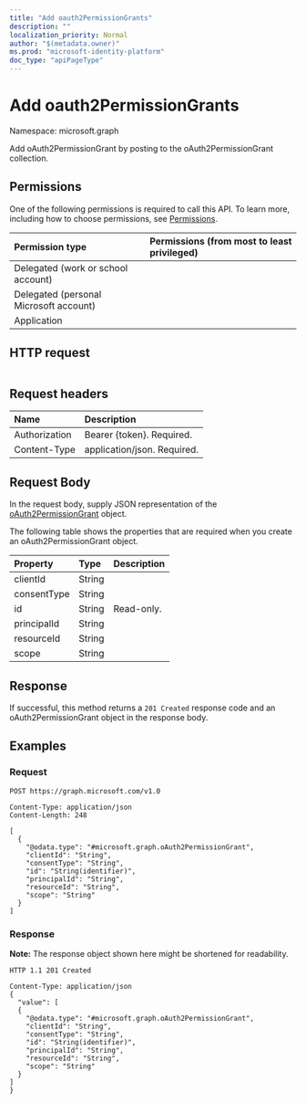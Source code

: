 ```yaml
---
title: "Add oauth2PermissionGrants"
description: ""
localization_priority: Normal
author: "$(metadata.owner)"
ms.prod: "microsoft-identity-platform"
doc_type: "apiPageType"
---
```


# Add oauth2PermissionGrants

Namespace: microsoft.graph

Add oAuth2PermissionGrant by posting to the oAuth2PermissionGrant collection.

## Permissions

One of the following permissions is required to call this API. To learn more, including how to choose permissions, see [Permissions](/graph/permissions-reference).

| Permission type                        | Permissions (from most to least privileged) |
| :------------------------------------- | :------------------------------------------ |
| Delegated (work or school account)     |                                             |
| Delegated (personal Microsoft account) |                                             |
| Application                            |                                             |

## HTTP request

<!-- {
  "blockType": "ignored"
}
-->

```http

```

## Request headers

| Name          | Description                 |
| :------------ | :-------------------------- |
| Authorization | Bearer {token}. Required.   |
| Content-Type  | application/json. Required. |

## Request Body

In the request body, supply JSON representation of the [oAuth2PermissionGrant](../resources/-oauth2permissiongrant.md) object.

<!-- Actions and Functions -->

<!-- CRUD Methods -->

The following table shows the properties that are required when you create an oAuth2PermissionGrant object.

| Property    | Type   | Description |
| :---------- | :----- | :---------- |
| clientId    | String |             |
| consentType | String |             |
| id          | String | Read-only.  |
| principalId | String |             |
| resourceId  | String |             |
| scope       | String |             |

## Response

If successful, this method returns a `201 Created` response code and an oAuth2PermissionGrant object in the response body.

## Examples

### Request

<!-- {
  "blockType": "request",
  "name": "add_oauth2permissiongrants"
}
-->

```http
POST https://graph.microsoft.com/v1.0

Content-Type: application/json
Content-Length: 248

[
  {
    "@odata.type": "#microsoft.graph.oAuth2PermissionGrant",
    "clientId": "String",
    "consentType": "String",
    "id": "String(identifier)",
    "principalId": "String",
    "resourceId": "String",
    "scope": "String"
  }
]

```

### Response

**Note:** The response object shown here might be shortened for readability.

<!-- {
  "blockType": "response",
  "truncated": true,
  "@odata.type": "$(this.ReturnTypeFullName)"
}
-->

```http
HTTP 1.1 201 Created

Content-Type: application/json
{
  "value": [
  {
    "@odata.type": "#microsoft.graph.oAuth2PermissionGrant",
    "clientId": "String",
    "consentType": "String",
    "id": "String(identifier)",
    "principalId": "String",
    "resourceId": "String",
    "scope": "String"
  }
]
}

```
